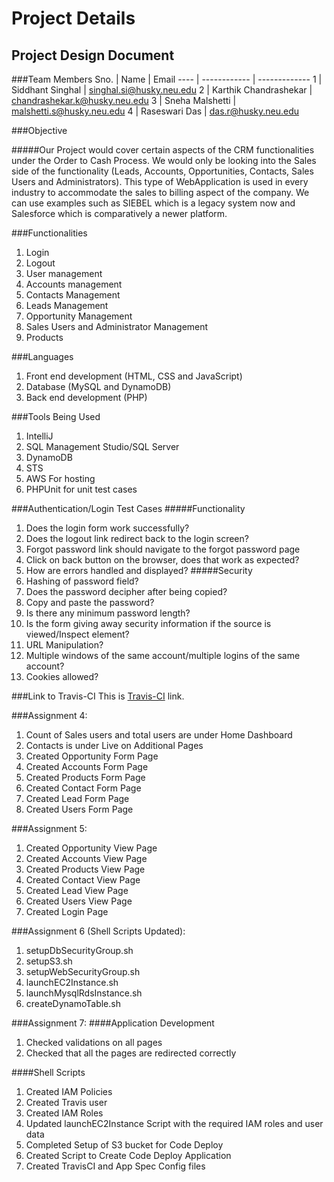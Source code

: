 # Project Details

## Project Design Document

###Team Members
Sno. | Name | Email
---- | ------------ | -------------
1    | Siddhant Singhal      | singhal.si@husky.neu.edu
2    | Karthik Chandrashekar | chandrashekar.k@husky.neu.edu
3    | Sneha Malshetti       | malshetti.s@husky.neu.edu
4    | Raseswari Das         | das.r@husky.neu.edu

###Objective

#####Our Project would cover certain aspects of the CRM functionalities under the Order to Cash Process. We would only be looking into the Sales side of the functionality (Leads, Accounts, Opportunities, Contacts, Sales Users and Administrators). This type of WebApplication is used in every industry to accommodate the sales to billing aspect of the company. We can use examples such as SIEBEL which is a legacy system now and Salesforce which is comparatively a newer platform.

###Functionalities
1. Login
2. Logout
3. User management
4. Accounts management
5. Contacts Management
6. Leads Management
7. Opportunity Management
8. Sales Users and Administrator Management
9. Products

###Languages
1. Front end development (HTML, CSS and JavaScript)
2. Database (MySQL and DynamoDB)
3. Back end development (PHP)

###Tools Being Used
1. IntelliJ
2. SQL Management Studio/SQL Server
3. DynamoDB
4. STS
5. AWS For hosting
6. PHPUnit for unit test cases

###Authentication/Login Test Cases
#####Functionality
1.	Does the login form work successfully?
2.	Does the logout link redirect back to the login screen? 
3.	Forgot password link should navigate to the forgot password page
4.	Click on back button on the browser, does that work as expected?
5.	How are errors handled and displayed?
#####Security
1.	Hashing of password field?
2.	Does the password decipher after being copied?
3.	Copy and paste the password?
4.	Is there any minimum password length?
5.	Is the form giving away security information if the source is viewed/Inspect element?
6.	URL Manipulation?
7.	Multiple windows of the same account/multiple logins of the same account?
8.	Cookies allowed?


###Link to Travis-CI
This is [Travis-CI](https://travis-ci.com/el9sid/neu-csye6225-4 "Travis-Team_2") link.

###Assignment 4:
1.	Count of Sales users and total users are under Home Dashboard
2.	Contacts is under Live on Additional Pages
3.	Created Opportunity Form Page
4.	Created Accounts Form Page
5.	Created Products Form Page
6.	Created Contact Form Page
7.	Created Lead Form Page
8.  Created Users Form Page

###Assignment 5:
1.	Created Opportunity View Page
2.	Created Accounts View Page
3.	Created Products View Page
4.	Created Contact View Page
5.	Created Lead View Page
6.	Created Users View Page
7.	Created Login Page

###Assignment 6 (Shell Scripts Updated):
1. setupDbSecurityGroup.sh
2. setupS3.sh
3. setupWebSecurityGroup.sh 
4. launchEC2Instance.sh
5. launchMysqlRdsInstance.sh
6. createDynamoTable.sh

###Assignment 7:
####Application Development
1. Checked validations on all pages
2. Checked that all the pages are redirected correctly

####Shell Scripts
1. Created IAM Policies
2. Created Travis user
3. Created IAM Roles
4. Updated launchEC2Instance Script with the required IAM roles and user data
5. Completed Setup of S3 bucket for Code Deploy
6. Created Script to Create Code Deploy Application
7. Created TravisCI and App Spec Config files
